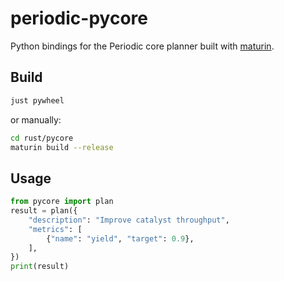 # periodic-pycore

Python bindings for the Periodic core planner built with [maturin](https://github.com/PyO3/maturin).

## Build

```bash
just pywheel
```

or manually:

```bash
cd rust/pycore
maturin build --release
```

## Usage

```python
from pycore import plan
result = plan({
    "description": "Improve catalyst throughput",
    "metrics": [
        {"name": "yield", "target": 0.9},
    ],
})
print(result)
```
